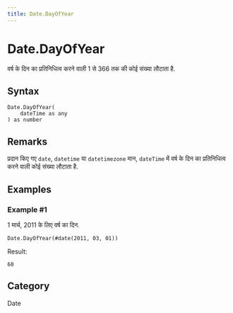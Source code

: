 ```yaml
---
title: Date.DayOfYear
---
```


# Date.DayOfYear


वर्ष के दिन का प्रतिनिधित्व करने वाली 1 से 366 तक की कोई संख्या लौटाता है.


## Syntax

```powerquery
Date.DayOfYear(
    dateTime as any
) as number
```


## Remarks

प्रदान किए गए <code>date</code>, <code>datetime</code> या <code>datetimezone</code> मान, <code>dateTime</code> में वर्ष के दिन का प्रतिनिधित्व करने वाली कोई संख्या लौटाता है.


## Examples

### Example #1 
1 मार्च, 2011 के लिए वर्ष का दिन.
```powerquery
Date.DayOfYear(#date(2011, 03, 01))
```

Result: 
```powerquery
60
```




## Category
Date
